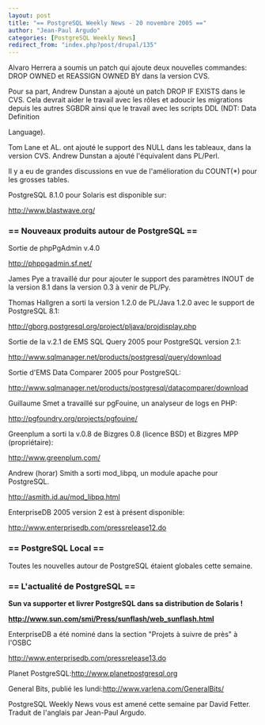 ```yaml
---
layout: post
title: "== PostgreSQL Weekly News - 20 novembre 2005 =="
author: "Jean-Paul Argudo"
categories: [PostgreSQL Weekly News]
redirect_from: "index.php?post/drupal/135"
---
```



<p>

Alvaro Herrera a soumis un patch qui ajoute deux nouvelles commandes: DROP OWNED et REASSIGN OWNED BY dans la version CVS.

</p>

<p>

Pour sa part, Andrew Dunstan a ajouté un patch DROP IF EXISTS dans le CVS. Cela devrait aider le travail avec les rôles et adoucir les migrations depuis les autres SGBDR ainsi que le travail avec les scripts DDL (NDT: Data Definition

Language).

</p>

<p>

Tom Lane et AL. ont ajouté le support des NULL dans les tableaux, dans la version CVS. Andrew Dunstan a ajouté l'équivalent dans PL/Perl. </p>

<p>

Il y a eu de grandes discussions en vue de l'amélioration du COUNT(*) pour les grosses tables.

</p>

<p>

PostgreSQL 8.1.0 pour Solaris est disponible sur:<br />

<a href="http://www.blastwave.org/" target="_blank">http://www.blastwave.org/</a>

</p>

<!--more-->


<h3>== Nouveaux produits autour de PostgreSQL ==</h3>

<p>

Sortie de phpPgAdmin v.4.0<br />

<a href="http://phppgadmin.sf.net/" target="_blank">http://phppgadmin.sf.net/</a>

</p>

<p>

James Pye a travaillé dur pour ajouter le support des paramètres INOUT de la version 8.1 dans la version 0.3 à venir de PL/Py.

</p>

<p>

Thomas Hallgren a sorti la version 1.2.0 de PL/Java 1.2.0 avec le support de PostgreSQL 8.1:<br />

<a href="http://gborg.postgresql.org/project/pljava/projdisplay.php" target="_blank">http://gborg.postgresql.org/project/pljava/projdisplay.php</a>

</p>

<p>

Sortie de la v.2.1 de EMS SQL Query 2005 pour PostgreSQL version 2.1:<br />

<a href="http://www.sqlmanager.net/products/postgresql/query/download" target="_blank">http://www.sqlmanager.net/products/postgresql/query/download</a>

</p>

<p>

Sortie d'EMS Data Comparer 2005 pour PostgreSQL:<br />

<a href="http://www.sqlmanager.net/products/postgresql/datacomparer/download" target="_blank">http://www.sqlmanager.net/products/postgresql/datacomparer/download</a>

</p>

<p>

Guillaume Smet a travaillé sur pgFouine, un analyseur de logs en PHP:<br />

<a href="http://pgfoundry.org/projects/pgfouine/" target="_blank">http://pgfoundry.org/projects/pgfouine/</a>

</p>

<p>

Greenplum a sorti la v.0.8 de Bizgres 0.8 (licence BSD) et Bizgres MPP (propriétaire):<br />

<a href="http://www.greenplum.com/" target="_blank">http://www.greenplum.com/</a>

</p>

<p>

Andrew (horar) Smith a sorti mod_libpq, un module apache pour PostgreSQL.<br />

<a href="http://asmith.id.au/mod_libpq.html" target="_blank">http://asmith.id.au/mod_libpq.html</a>

</p>

<p>

EnterpriseDB 2005 version 2 est à présent disponible:<br />

<a href="http://www.enterprisedb.com/pressrelease12.do" target="_blank">http://www.enterprisedb.com/pressrelease12.do</a>

</p>

<h3>== PostgreSQL Local ==</h3>

<p>

Toutes les nouvelles autour de PostgreSQL étaient globales cette semaine.

</p>

<h3>== L'actualité de PostgreSQL ==</h3>

<p>

<strong>

Sun va supporter et livrer PostgreSQL dans sa distribution de Solaris&nbsp;!<br />

<a href="http://www.sun.com/smi/Press/sunflash/web_sunflash.html" target="_blank">http://www.sun.com/smi/Press/sunflash/web_sunflash.html</a>

</strong>

</p>

<p>

EnterpriseDB a été nominé dans la section "Projets à suivre de près" à l'OSBC<br />

<a href="http://www.enterprisedb.com/pressrelease13.do" target="_blank">http://www.enterprisedb.com/pressrelease13.do</a>

</p>

<p>

Planet PostgreSQL:<a href="http://www.planetpostgresql.org/" target="_blank">http://www.planetpostgresql.org</a>

</p>

<p>

General Bits, publié les lundi:<a href="http://www.varlena.com/GeneralBits/" target="_blank">http://www.varlena.com/GeneralBits/</a>

</p>

<p>

PostgreSQL Weekly News vous est amené cette semaine par David Fetter. Traduit de l'anglais par Jean-Paul Argudo.

</p>